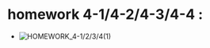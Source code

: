 homework 4-1/4-2/4-3/4-4 : 
=======   
 - ![HOMEWORK_4-1/2/3/4(1)](https://github.com/Pu-ZH/compuationalphysics_N2014301020017/blob/master/Quantum_Mechanics/Homework_4_1234/%E9%87%8F%E5%AD%90%E5%8A%9B%E5%AD%A6%E4%BD%9C%E4%B8%9A3-9101216(1).JPG)    
    
